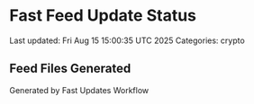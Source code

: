# Fast Feed Update Status
Last updated: Fri Aug 15 15:00:35 UTC 2025
Categories: crypto

## Feed Files Generated

Generated by Fast Updates Workflow
